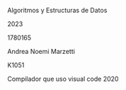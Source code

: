 Algoritmos y Estructuras de Datos

2023

1780165

Andrea Noemi Marzetti

K1051

Compilador que uso visual code 2020

